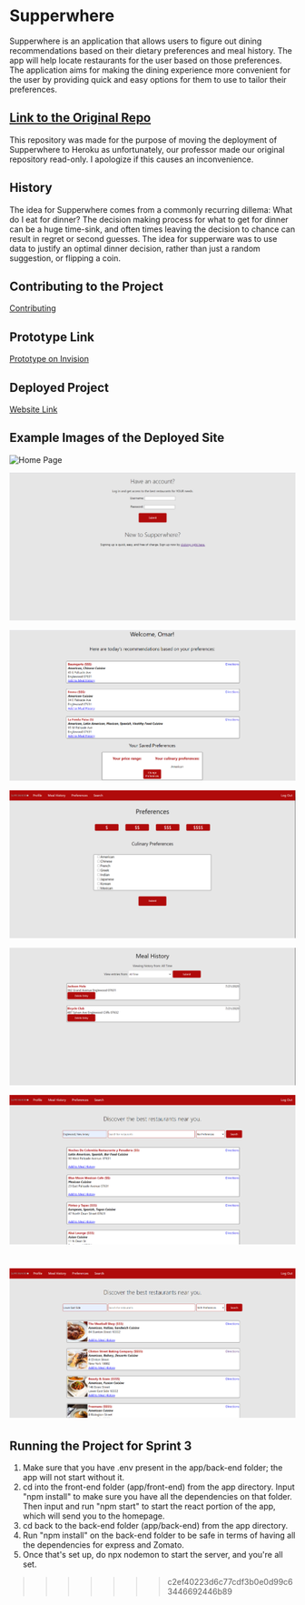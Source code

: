 # Supperwhere

Supperwhere is an application that allows users to figure out dining recommendations based on their dietary preferences and meal history. The app will help locate restaurants for the user based on those preferences. The application aims for making the dining experience more convenient for the user by providing quick and easy options for them to use to tailor their preferences.

## [Link to the Original Repo](https://github.com/nyu-software-engineering/spring-2020-crystal-balboa)

This repository was made for the purpose of moving the deployment of Supperwhere to Heroku as unfortunately, our professor made our original repository read-only. I apologize if this causes an inconvenience.

## History

The idea for Supperwhere comes from a commonly recurring dillema: What do I eat for dinner? The decision making process for what to get for dinner can be a huge time-sink, and often times leaving the decision to chance can result in regret or second guesses. The idea for supperware was to use data to justify an optimal dinner decision, rather than just a random suggestion, or flipping a coin.

## Contributing to the Project

[Contributing](https://github.com/nyu-software-engineering/spring-2020-crystal-balboa/blob/master/CONTRIBUTING.md)

## Prototype Link

[Prototype on Invision](https://projects.invisionapp.com/share/MGW6PTTJ4HP#/screens/407491823_Login_Page)

## Deployed Project
[Website Link](http://157.245.94.160:3000/)


## Example Images of the Deployed Site

![Home Page](/images/Home_Screen.PNG)

![Login Page](/images/Login_Screen.PNG)

![Profile Page](/images/Profile_Page.PNG)

![Preferences Page](/images/Preferences_Page.PNG)

![Meal History](/images/Meal_History.PNG)

![Search Page no Preferences](/images/Search_Page_No_Prefs.PNG)

![Search Page with Preferences](/images/Search_Page_With_Prefs.PNG)
=======
## Running the Project for Sprint 3

1. Make sure that you have .env present in the app/back-end folder; the app will not start without it. 
2. cd into the front-end folder (app/front-end) from the app directory. Input "npm install" to make sure you have all the dependencies on that folder. Then input and run "npm start" to start the react portion of the app, which will send you to the homepage.
3. cd back to the back-end folder (app/back-end) from the app directory.
5. Run "npm install" on the back-end folder to be safe in terms of having all the dependencies for express and Zomato.
6. Once that's set up, do npx nodemon to start the server, and you're all set.
>>>>>>> c2ef40223d6c77cdf3b0e0d99c63446692446b89
